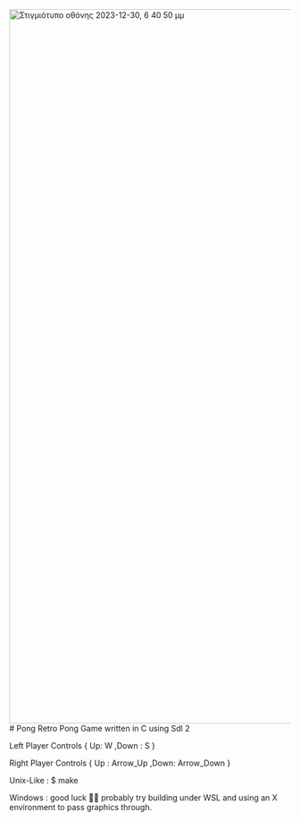 <img width="1278" alt="Στιγμιότυπο οθόνης 2023-12-30, 6 40 50 μμ" src="https://github.com/GeorgeKirirtsis/Pong/assets/151519458/d5da2167-6c69-4a12-aadb-30dcdf2016e2">
# Pong
Retro Pong Game written in C using Sdl 2

Left Player Controls { Up: W ,Down : S }

Right Player Controls { Up : Arrow_Up ,Down: Arrow_Down }

Unix-Like : 
$ make

Windows :
good luck 🤷‍♂️ probably try building under WSL and using an X environment to pass graphics through.

